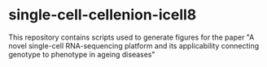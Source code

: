 # single-cell-cellenion-icell8
This repository contains scripts used to generate figures for the paper "A novel single-cell RNA-sequencing platform and its applicability connecting genotype to phenotype in ageing diseases"

